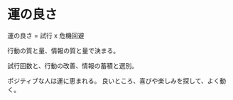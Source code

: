 # 運の良さ

運の良さ = 試行 x 危機回避

行動の質と量、情報の質と量で決まる。

試行回数と、行動の改善、情報の蓄積と選別。

ポジティブな人は運に恵まれる。
良いところ、喜びや楽しみを探して、よく動く。
